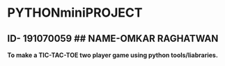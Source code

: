 # PYTHONminiPROJECT
## ID- 191070059 ## NAME-OMKAR RAGHATWAN

**To make a TIC-TAC-TOE two player game using python tools/liabraries.**
